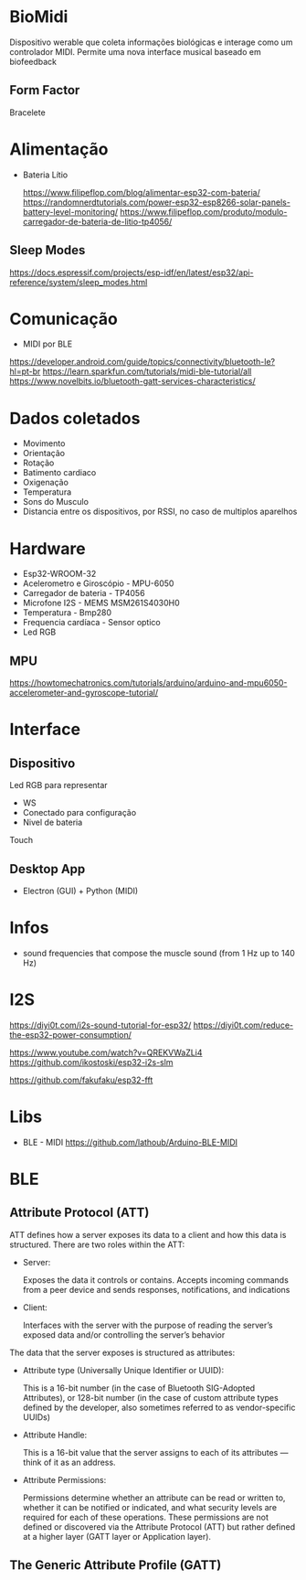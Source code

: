 # BioMidi

Dispositivo werable que coleta informações biológicas e interage como um controlador MIDI.
Permite uma nova interface musical baseado em biofeedback

## Form Factor

Bracelete

# Alimentação

* Bateria Lítio

  https://www.filipeflop.com/blog/alimentar-esp32-com-bateria/
  https://randomnerdtutorials.com/power-esp32-esp8266-solar-panels-battery-level-monitoring/
  https://www.filipeflop.com/produto/modulo-carregador-de-bateria-de-litio-tp4056/

## Sleep Modes
https://docs.espressif.com/projects/esp-idf/en/latest/esp32/api-reference/system/sleep_modes.html

# Comunicação

* MIDI por BLE

https://developer.android.com/guide/topics/connectivity/bluetooth-le?hl=pt-br
https://learn.sparkfun.com/tutorials/midi-ble-tutorial/all
https://www.novelbits.io/bluetooth-gatt-services-characteristics/


# Dados coletados

* Movimento
* Orientação
* Rotação
* Batimento cardiaco
* Oxigenação
* Temperatura
* Sons do Musculo
* Distancia entre os dispositivos, por RSSI, no caso de multiplos aparelhos

# Hardware

* Esp32-WROOM-32
* Acelerometro e Giroscópio - MPU-6050
* Carregador de bateria - TP4056
* Microfone I2S -  MEMS MSM261S4030H0
* Temperatura - Bmp280
* Frequencia cardíaca - Sensor optico
* Led RGB

## MPU

https://howtomechatronics.com/tutorials/arduino/arduino-and-mpu6050-accelerometer-and-gyroscope-tutorial/

# Interface

## Dispositivo

Led RGB para representar
* WS
* Conectado para configuração
* Nivel de bateria

Touch



## Desktop App
* Electron (GUI) + Python (MIDI)

# Infos

* sound frequencies that compose the muscle sound (from 1 Hz up to 140 Hz)


# I2S

https://diyi0t.com/i2s-sound-tutorial-for-esp32/
https://diyi0t.com/reduce-the-esp32-power-consumption/

https://www.youtube.com/watch?v=QREKVWaZLi4
https://github.com/ikostoski/esp32-i2s-slm

https://github.com/fakufaku/esp32-fft

# Libs

* BLE - MIDI
https://github.com/lathoub/Arduino-BLE-MIDI


# BLE

## Attribute Protocol (ATT)

ATT defines how a server exposes its data to a client and how this data is structured. There are two roles within the ATT:

  * Server:

    Exposes the data it controls or contains. Accepts incoming commands from a peer device and sends responses, notifications, and indications

  * Client:

    Interfaces with the server with the purpose of reading the server’s exposed data and/or controlling the server’s behavior

The data that the server exposes is structured as attributes:

  * Attribute type (Universally Unique Identifier or UUID):

    This is a 16-bit number (in the case of Bluetooth SIG-Adopted Attributes), or 128-bit number (in the case of custom attribute types defined by the developer, also sometimes referred to as vendor-specific UUIDs)

  * Attribute Handle:

    This is a 16-bit value that the server assigns to each of its attributes — think of it as an address.

  * Attribute Permissions:

    Permissions determine whether an attribute can be read or written to, whether it can be notified or indicated, and what security levels are required for each of these operations. These permissions are not defined or discovered via the Attribute Protocol (ATT) but rather defined at a higher layer (GATT layer or Application layer).

## The Generic Attribute Profile (GATT)

